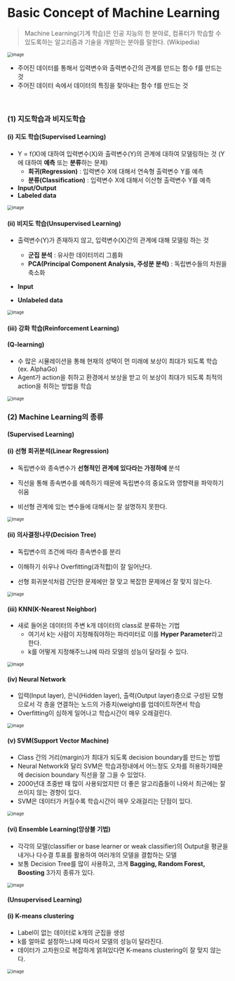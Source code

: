 # Basic Concept of Machine Learning

> Machine Learning(기계 학습)은 인공 지능의 한 분야로, 컴퓨터가 학습할 수 있도록하는 알고리즘과 기술을 개발하는 분야를 말한다. (Wikipedia)

<img src="https://user-images.githubusercontent.com/64063767/109463153-e4b31200-7aa7-11eb-8a1a-10f173066c6e.png" alt="image" style="zoom: 67%;" />

- 주어진 데이터를 통해서 입력변수와 출력변수간의 관계를 만드는 함수 f를 만드는 것
- 주어진 데이터 속에서 데이터의 특징을 찾아내는 함수 f를 만드는 것

<br/>

### (1) 지도학습과 비지도학습

#### (i) 지도 학습(Supervised Learning)

- Y = f(X)에 대하여 입력변수(X)와 출력변수(Y)의 관계에 대하여 모델링하는 것 (Y에 대하여 **예측** 또는 **분류**하는 문제)
  - **회귀(Regression)** : 입력변수 X에 대해서 연속형 출력변수 Y를 예측
  - **분류(Classification)** : 입력변수 X에 대해서 이산형 출력변수 Y를 예측
- **Input/Output**
- **Labeled data**

<img src="https://user-images.githubusercontent.com/64063767/109464434-001f1c80-7aaa-11eb-90cc-96983be3d95e.png" alt="image" style="zoom: 67%;" />

<br/>

#### (ii) 비지도 학습(Unsupervised Learning)

- 출력변수(Y)가 존재하지 않고, 입력변수(X)간의 관계에 대해 모델링 하는 것
  - **군집 분석** : 유사한 데이터끼리 그룹화
  - **PCA(Principal Component Analysis, 주성분 분석)** : 독립변수들의 차원을 축소화

- **Input**
- **Unlabeled data**

<img src="https://user-images.githubusercontent.com/64063767/109464599-44122180-7aaa-11eb-8011-30a6bac66c03.png" alt="image" style="zoom: 67%;" />

<br/>

#### (iii) 강화 학습(Reinforcement Learning)

#### (Q-learning)

- 수 많은 시뮬레이션을 통해 현재의 성택이 먼 미래에 보상이 최대가 되도록 학습 (ex. AlphaGo)
- Agent가 action을 취하고 환경에서 보상을 받고 이 보상이 최대가 되도록 최적의 action을 취하는 방법을 학습

<img src="https://user-images.githubusercontent.com/64063767/109465314-5476cc00-7aab-11eb-9205-1b011d6f9302.png" alt="image" style="zoom: 67%;" />

<br/>

### (2) Machine Learning의 종류

#### (Supervised Learning)

#### (i) 선형 회귀분석(Linear Regression)

- 독립변수와 종속변수가 **선형적인 관계에 있다라는 가정하에** 분석

- 직선을 통해 종속변수를 예측하기 때문에 독립변수의 중요도와 영향력을 파악하기 쉬움

- 비선형 관계에 있는 변수들에 대해서는 잘 설명하지 못한다.

<img src="https://user-images.githubusercontent.com/64063767/109468763-6ad35680-7ab0-11eb-8c01-5034ab5c8927.png" alt="image" style="zoom: 67%;" />

<br/>

#### (ii) 의사결정나무(Decision Tree)

- 독립변수의 조건에 따라 종속변수를 분리

- 이해하기 쉬우나 Overfitting(과적합)이 잘 일어난다.
- 선형 회귀분석처럼 간단한 문제에만 잘 맞고 복잡한 문제에선 잘 맞지 않는다.

<img src="https://user-images.githubusercontent.com/64063767/109497901-14790e80-7ad6-11eb-8fae-9238881d293d.png" alt="image" style="zoom:67%;" />

<br/>

#### (iii) KNN(K-Nearest Neighbor)

- 새로 들어온 데이터의 주변 k개 데이터의 class로 분류하는 기법
  - 여기서 k는 사람이 지정해줘야하는 파라미터로 이를 **Hyper Parameter**라고 한다.
  - k를 어떻게 지정해주느냐에 따라 모델의 성능이 달라질 수 있다.

<img src="https://user-images.githubusercontent.com/64063767/109469583-930f8500-7ab1-11eb-950b-1446de50b7e4.png" alt="image" style="zoom: 67%;" />

<br/>

#### (iv) Neural Network

- 입력(Input layer), 은닉(Hidden layer), 출력(Output layer)층으로 구성된 모형으로서 각 층을 연결하는 노드의 가중치(weight)를 업데이트하면서 학습
- Overfitting이 심하게 일어나고 학습시간이 매우 오래걸린다.

<img src="https://user-images.githubusercontent.com/64063767/109469988-25178d80-7ab2-11eb-90bb-3a5f60717b07.png" alt="image" style="zoom: 67%;" />

<br/>

#### (v) SVM(Support Vector Machine)

- Class 간의 거리(margin)가 최대가 되도록 decision boundary를 만드는 방법
- Neural Network와 달리 SVM은 학습과정내에서 어느정도 오차를 허용하기때문에 decision boundary 직선을 잘 그을 수 있었다.
- 2000년대 초중반 때 많이 사용되었지만 더 좋은 알고리즘들이 나와서 최근에는 잘 쓰이지 않는 경향이 있다.
- SVM은 데이터가 커질수록 학습시간이 매우 오래걸리는 단점이 있다.

<img src="https://user-images.githubusercontent.com/64063767/109498039-425e5300-7ad6-11eb-899e-667a2f1202c9.png" alt="image" style="zoom:67%;" />

<br/>

#### (vi) Ensemble Learning(앙상블 기법)

- 각각의 모델(classifier or base learner or weak classifier)의 Output을 평균을 내거나 다수결 투표를 활용하여 여러개의 모델을 결합하는 모델
- 보통 Decision Tree를 많이 사용하고, 크게 **Bagging, Random Forest, Boosting** 3가지 종류가 있다.

<img src="https://user-images.githubusercontent.com/64063767/109498106-5b670400-7ad6-11eb-89f9-7c10d0988829.png" alt="image" style="zoom:67%;" />

<br/>

#### (Unsupervised Learning)

#### (i) K-means clustering

- Label이 없는 데이터로 k개의 군집을 생성
- k를 얼마로 설정하느냐에 따라서 모델의 성능이 달라진다.
- 데이터가 고차원으로 복잡하게 얽혀있다면 K-means clustering이 잘 맞지 않는다.

<img src="https://user-images.githubusercontent.com/64063767/109471919-d15a7380-7ab4-11eb-872d-8d8de1f0b11c.png" alt="image" style="zoom:67%;" />